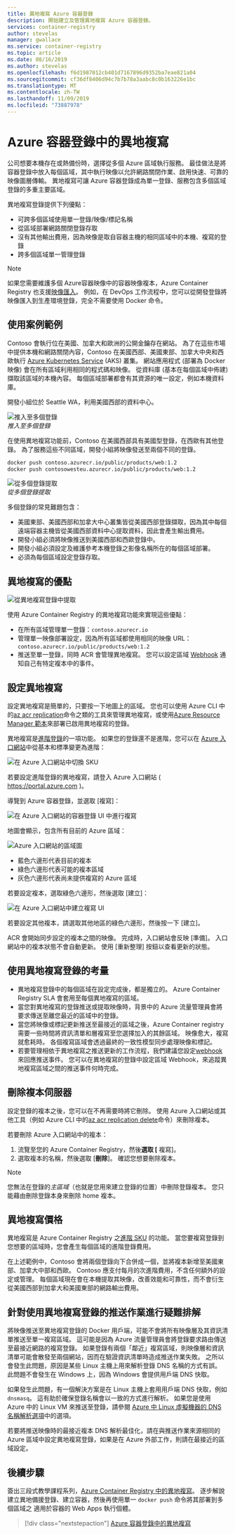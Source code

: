 ```yaml
---
title: 異地複寫 Azure 容器登錄
description: 開始建立及管理異地複寫 Azure 容器登錄。
services: container-registry
author: stevelas
manager: gwallace
ms.service: container-registry
ms.topic: article
ms.date: 08/16/2019
ms.author: stevelas
ms.openlocfilehash: f6d1987012cb401d7167896d9352ba7eae821a04
ms.sourcegitcommit: cf36df8406d94c7b7b78a3aabc8c0b163226e1bc
ms.translationtype: MT
ms.contentlocale: zh-TW
ms.lasthandoff: 11/09/2019
ms.locfileid: "73887978"
---
```

# <a name="geo-replication-in-azure-container-registry"></a>Azure 容器登錄中的異地複寫

公司想要本機存在或熱備份時，選擇從多個 Azure 區域執行服務。 最佳做法是將容器登錄中放入每個區域，其中執行映像以允許網路關閉作業、啟用快速、可靠的映像圖層傳輸。 異地複寫可讓 Azure 容器登錄成為單一登錄、服務包含多個區域登錄的多重主要區域。 

異地複寫登錄提供下列優點：

* 可跨多個區域使用單一登錄/映像/標記名稱
* 從區域部署網路關閉登錄存取
* 沒有其他輸出費用，因為映像是取自容器主機的相同區域中的本機、複寫的登錄
* 跨多個區域單一管理登錄

> [!NOTE]
> 如果您需要維護多個 Azure容器映像中的容器映像複本，Azure Container Registry 也支援[映像匯入](container-registry-import-images.md)。 例如，在 DevOps 工作流程中，您可以從開發登錄將映像匯入到生產環境登錄，完全不需要使用 Docker 命令。
>

## <a name="example-use-case"></a>使用案例範例
Contoso 會執行位在美國、加拿大和歐洲的公開金鑰存在網站。 為了在這些市場中提供本機和網路關閉內容，Contoso 在美國西部、美國東部、加拿大中央和西歐執行 [Azure Kubernetes Service](/azure/aks/) (AKS) 叢集。 網站應用程式 (部署為 Docker 映像) 會在所有區域利用相同的程式碼和映像。 從資料庫 (基本在每個區域中佈建) 擷取該區域的本機內容。 每個區域部署都會有其資源的唯一設定，例如本機資料庫。

開發小組位於 Seattle WA，利用美國西部的資料中心。

![推入至多個登錄](media/container-registry-geo-replication/before-geo-replicate.png)<br />*推入至多個登錄*

在使用異地複寫功能前，Contoso 在美國西部具有美國型登錄，在西歐有其他登錄。 為了服務這些不同區域，開發小組將映像發送至兩個不同的登錄。

```bash
docker push contoso.azurecr.io/public/products/web:1.2
docker push contosowesteu.azurecr.io/public/products/web:1.2
```
![從多個登錄提取](media/container-registry-geo-replication/before-geo-replicate-pull.png)<br />*從多個登錄提取*

多個登錄的常見難題包含：

* 美國東部、美國西部和加拿大中心叢集皆從美國西部登錄擷取，因為其中每個遠端容器主機皆從美國西部資料中心提取資料，因此會產生輸出費用。
* 開發小組必須將映像推送到美國西部和西歐登錄中。
* 開發小組必須設定及維護參考本機登錄之影像名稱所在的每個區域部署。
* 必須為每個區域設定登錄存取。

## <a name="benefits-of-geo-replication"></a>異地複寫的優點

![從異地複寫登錄中提取](media/container-registry-geo-replication/after-geo-replicate-pull.png)

使用 Azure Container Registry 的異地複寫功能來實現這些優點：

* 在所有區域管理單一登錄：`contoso.azurecr.io`
* 管理單一映像部署設定，因為所有區域都使用相同的映像 URL：`contoso.azurecr.io/public/products/web:1.2`
* 推送至單一登錄，同時 ACR 會管理異地複寫。 您可以設定區域 [Webhook](container-registry-webhook.md) 通知自己有特定複本中的事件。

## <a name="configure-geo-replication"></a>設定異地複寫

設定異地複寫是簡單的，只要按一下地圖上的區域。 您也可以使用 Azure CLI 中的[az acr replication](/cli/azure/acr/replication)命令之類的工具來管理異地複寫，或使用[Azure Resource Manager 範本](https://github.com/Azure/azure-quickstart-templates/tree/master/101-container-registry-geo-replication)來部署已啟用異地複寫的登錄。

異地複寫是[進階登錄](container-registry-skus.md)的一項功能。 如果您的登錄還不是進階，您可以在 [Azure 入口網站](https://portal.azure.com)中從基本和標準變更為進階：

![在 Azure 入口網站中切換 SKU](media/container-registry-skus/update-registry-sku.png)

若要設定進階登錄的異地複寫，請登入 Azure 入口網站 ( https://portal.azure.com )。

導覽到 Azure 容器登錄，並選取 [複寫]：

![在 Azure 入口網站的容器登錄 UI 中進行複寫](media/container-registry-geo-replication/registry-services.png)

地圖會顯示，包含所有目前的 Azure 區域：

 ![Azure 入口網站的區域圖](media/container-registry-geo-replication/registry-geo-map.png)

* 藍色六邊形代表目前的複本
* 綠色六邊形代表可能的複本區域
* 灰色六邊形代表尚未提供複寫的 Azure 區域

若要設定複本，選取綠色六邊形，然後選取 [建立]：

 ![在 Azure 入口網站中建立複寫 UI](media/container-registry-geo-replication/create-replication.png)

若要設定其他複本，請選取其他地區的綠色六邊形，然後按一下 [建立]。

ACR 會開始同步設定的複本之間的映像。 完成時，入口網站會反映 [準備]。 入口網站中的複本狀態不會自動更新。 使用 [重新整理] 按鈕以查看更新的狀態。

## <a name="considerations-for-using-a-geo-replicated-registry"></a>使用異地複寫登錄的考量

* 異地複寫登錄中的每個區域在設定完成後，都是獨立的。 Azure Container Registry SLA 會套用至每個異地複寫的區域。
* 當您對異地複寫的登錄推送或提取映像時，背景中的 Azure 流量管理員會將要求傳送至離您最近的區域中的登錄。
* 當您將映像或標記更新推送至最接近的區域之後，Azure Container registry 需要一些時間將資訊清單和層複寫至您選擇加入的其餘區域。 映像愈大，複寫就愈耗時。 各個複寫區域會透過最終的一致性模型同步處理映像和標記。
* 若要管理相依于異地複寫之推送更新的工作流程，我們建議您設定[webhook](container-registry-webhook.md)來回應推送事件。 您可以在異地複寫的登錄中設定區域 Webhook，來追蹤異地複寫區域之間的推送事件何時完成。

## <a name="delete-a-replica"></a>刪除複本伺服器

設定登錄的複本之後，您可以在不再需要時將它刪除。 使用 Azure 入口網站或其他工具（例如 Azure CLI 中的[az acr replication delete](/cli/azure/acr/replication#az-acr-replication-delete)命令）來刪除複本。

若要刪除 Azure 入口網站中的複本：

1. 流覽至您的 Azure Container Registry，然後**選取 [** 複寫]。
1. 選取複本的名稱，然後選取 [**刪除**]。 確認您想要刪除複本。

> [!NOTE]
> 您無法在登錄的*主區域*（也就是您用來建立登錄的位置）中刪除登錄複本。 您只能藉由刪除登錄本身來刪除 home 複本。

## <a name="geo-replication-pricing"></a>異地複寫價格

異地複寫是 Azure Container Registry 之[進階 SKU](container-registry-skus.md) 的功能。 當您要複寫登錄到您想要的區域時，您會產生每個區域的進階登錄費用。

在上述範例中，Contoso 會將兩個登錄向下合併成一個，並將複本新增至美國東部、加拿大中部和西歐。 Contoso 應支付每月的次進階費用，不含任何額外的設定或管理。 每個區域現在會在本機提取其映像，改善效能和可靠性，而不會衍生從美國西部到加拿大和美國東部的網路輸出費用。

## <a name="troubleshoot-push-operations-with-geo-replicated-registries"></a>針對使用異地複寫登錄的推送作業進行疑難排解
 
將映像推送至異地複寫登錄的 Docker 用戶端，可能不會將所有映像層及其資訊清單推送至單一複寫區域。 這可能是因為 Azure 流量管理員會將登錄要求路由傳送至最接近網路的複寫登錄。 如果登錄有兩個「鄰近」複寫區域，則映像層和資訊清單可能會散發至兩個網站，因而在驗證資訊清單時造成推送作業失敗。 之所以會發生此問題，原因是某些 Linux 主機上用來解析登錄 DNS 名稱的方式有誤。 此問題不會發生在 Windows 上，因為 Windows 會提供用戶端 DNS 快取。
 
如果發生此問題，有一個解決方案是在 Linux 主機上套用用戶端 DNS 快取，例如 `dnsmasq`。 這有助於確保登錄名稱會以一致的方式進行解析。 如果您是使用 Azure 中的 Linux VM 來推送至登錄，請參閱 [Azure 中 Linux 虛擬機器的 DNS 名稱解析選項](https://docs.microsoft.com/azure/virtual-machines/linux/azure-dns)中的選項。

若要將推送映像時的最接近複本 DNS 解析最佳化，請在與推送作業來源相同的 Azure 區域中設定異地複寫登錄，如果是在 Azure 外部工作，則請在最接近的區域設定。

## <a name="next-steps"></a>後續步驟

簽出三段式教學課程系列，[Azure Container Registry 中的異地複寫](container-registry-tutorial-prepare-registry.md)。 逐步解說建立異地備援登錄、建立容器，然後再使用單一 `docker push` 命令將其部署到多個區域之 適用於容器的 Web Apps 執行個體。

> [!div class="nextstepaction"]
> [Azure 容器登錄中的異地複寫](container-registry-tutorial-prepare-registry.md)
